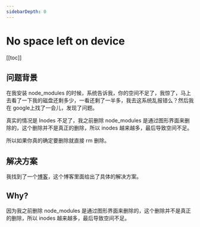 ```yaml
---
sidebarDepth: 0
---
```


# No space left on device

[[toc]]

## 问题背景

在我安装 node_modules 的时候，系统告诉我，你的空间不足了，我惊了，马上去看了一下我的磁盘还剩多少，一看还剩了一半多，我去这系统乱报错么？然后我在 google上找了一会儿，发现了问题。

真实的情况是 Inodes 不足了，我之前删除 node_modules 是通过图形界面来删除的，这个删除并不是真正的删除，所以 inodes 越来越多，最后导致空间不足。

所以如果你真的确定要删除就直接 rm 删除。

## 解决方案

我找到了一个[博客](https://www.ivankuznetsov.com/2010/02/no-space-left-on-device-running-out-of-inodes.html/comment-page-2#comment-992817)，这个博客里面给出了具体的解决方案。

## Why?

因为我之前删除 node_modules 是通过图形界面来删除的，这个删除并不是真正的删除，所以 inodes 越来越多，最后导致空间不足。
